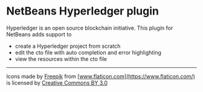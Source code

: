 # NetBeans Hyperledger plugin

Hyperledger is an open source blockchain initiative. This plugin for NetBeans adds support to
- create a Hyperledger project from scratch
- edit the cto file with auto completion and error highlighting
- view the resources within the cto file


---

Icons made by [Freepik](http://www.freepik.com)
from [www.flaticon.com](https://www.flaticon.com/) 
is licensed by [Creative Commons BY 3.0](http://creativecommons.org/licenses/by/3.0/)